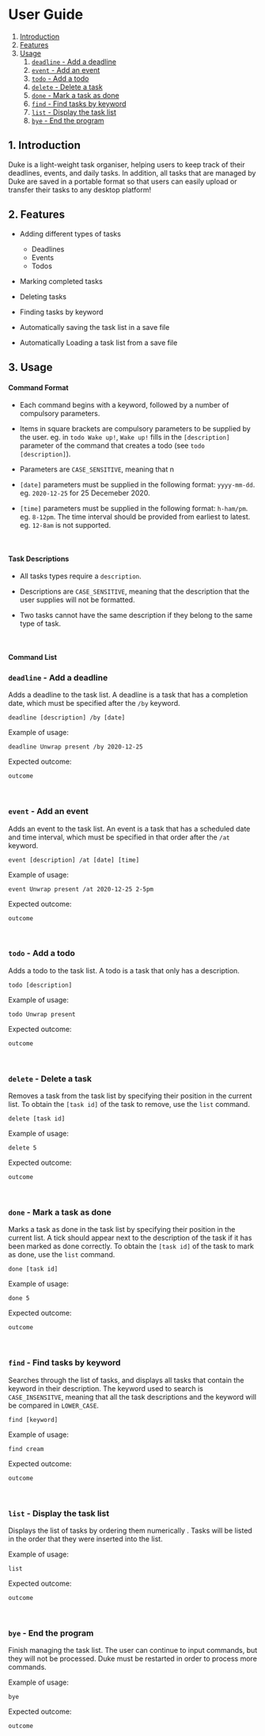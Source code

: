 # User Guide
1. [Introduction](#1-introduction)
2. [Features](#2-features)
3. [Usage](#3-usage)
    1. [`deadline` - Add a deadline](#deadline---add-a-deadline)
    2. [`event` - Add an event](#event---add-an-event)
    3. [`todo` - Add a todo](#todo---add-a-todo)
    4. [`delete` - Delete a task](#delete---delete-a-task)
    5. [`done` - Mark a task as done](#done---mark-a-task-as-done)
    6. [`find` - Find tasks by keyword](#find---find-tasks-by-keyword)
    7. [`list` - Display the task list](#list---display-the-task-list)
    8. [`bye` - End the program](#bye---end-the-program)


## 1. Introduction
Duke is a light-weight task organiser, helping users to keep track of their deadlines, events, and daily tasks.
In addition, all tasks that are managed by Duke are saved in a portable format so that users can easily upload or
transfer their tasks to any desktop platform!


## 2. Features
- Adding different types of tasks
    - Deadlines
    - Events
    - Todos
    
- Marking completed tasks
- Deleting tasks
- Finding tasks by keyword
- Automatically saving the task list in a save file
- Automatically Loading a task list from a save file


## 3. Usage

#### Command Format
- Each command begins with a keyword, followed by a number of compulsory parameters.

- Items in square brackets are compulsory parameters to be supplied by the user.
eg. in `todo Wake up!`, `Wake up!` fills in the `[description]` parameter of the command
that creates a todo (see `todo [description]`).

- Parameters are `CASE_SENSITIVE`, meaning that n

- `[date]` parameters must be supplied in the following format: `yyyy-mm-dd`. eg. `2020-12-25` for 25 Decemeber 2020.

- `[time]` parameters must be supplied in the following format: `h-ham/pm`. eg. `8-12pm`.
The time interval should be provided from earliest to latest. eg. `12-8am` is not supported.

&nbsp;
#### Task Descriptions
- All tasks types require a `description`.

- Descriptions are `CASE_SENSITIVE`, meaning
that the description that the user supplies will not be formatted.

- Two tasks cannot have the same description if they belong to the same type of task.

&nbsp;
#### Command List

### `deadline` - Add a deadline

Adds a deadline to the task list.
A deadline is a task that has a completion date,
which must be specified after the `/by` keyword.

`deadline [description] /by [date]`

Example of usage:

`deadline Unwrap present /by 2020-12-25`

Expected outcome:

`outcome`


&nbsp;
### `event` - Add an event

Adds an event to the task list.
An event is a task that has a scheduled date and time interval,
which must be specified in that order after the `/at` keyword.

`event [description] /at [date] [time]`

Example of usage: 

`event Unwrap present /at 2020-12-25 2-5pm`

Expected outcome:

`outcome`


&nbsp;
### `todo` - Add a todo

Adds a todo to the task list.
A todo is a task that only has a description.

`todo [description]`

Example of usage: 

`todo Unwrap present`

Expected outcome:

`outcome`


&nbsp;
### `delete` - Delete a task

Removes a task from the task list by specifying their position in the current list.
To obtain the `[task id]` of the task to remove, use the `list` command.

`delete [task id]`

Example of usage: 

`delete 5`

Expected outcome:

`outcome`


&nbsp;
### `done` - Mark a task as done

Marks a task as done in the task list by specifying their position in the current list.
A tick should appear next to the description of the task if it has been marked as done correctly.
To obtain the `[task id]` of the task to mark as done, use the `list` command.

`done [task id]`

Example of usage: 

`done 5`

Expected outcome:

`outcome`

&nbsp;
### `find` - Find tasks by keyword

Searches through the list of tasks, and displays all tasks that contain
the keyword in their description. The keyword used to search is `CASE_INSENSITVE`, meaning that
all the task descriptions and the keyword will be compared in `LOWER_CASE`.

`find [keyword]`

Example of usage: 

`find cream`

Expected outcome:

`outcome`


&nbsp;
### `list` - Display the task list

Displays the list of tasks by ordering them numerically . Tasks will be listed in
the order that they were inserted into the list.

Example of usage: 

`list`

Expected outcome:

`outcome`


&nbsp;
### `bye` - End the program

Finish managing the task list. The user can continue to input commands,
but they will not be processed. Duke must be restarted in order to process more commands.

Example of usage: 

`bye`

Expected outcome:

`outcome`